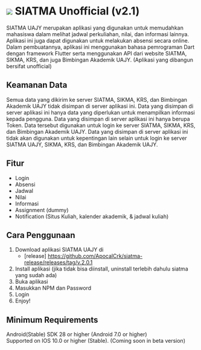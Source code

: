 
# ![](https://upload.wikimedia.org/wikipedia/id/thumb/d/df/UAJY_LOGOGRAM.svg/1200px-UAJY_LOGOGRAM.svg.png) SIATMA Unofficial (v2.1)

SIATMA UAJY merupakan aplikasi yang digunakan untuk memudahkan mahasiswa dalam melihat jadwal perkuliahan, nilai, dan informasi lainnya. Aplikasi ini juga dapat digunakan untuk melakukan absensi secara online. Dalam pembuatannya, aplikasi ini menggunakan bahasa pemrograman Dart dengan framework Flutter serta menggunakan API dari website SIATMA, SIKMA, KRS, dan juga Bimbingan Akademik UAJY. (Aplikasi yang dibangun bersifat unofficial)

## Keamanan Data
Semua data yang dikirim ke server SIATMA, SIKMA, KRS, dan Bimbingan Akademik UAJY tidak disimpan di server aplikasi ini. Data yang disimpan di server aplikasi ini hanya data yang diperlukan untuk menampilkan informasi kepada pengguna. Data yang disimpan di server aplikasi ini hanya berupa Token. Data tersebut digunakan untuk login ke server SIATMA, SIKMA, KRS, dan Bimbingan Akademik UAJY. Data yang disimpan di server aplikasi ini tidak akan digunakan untuk kepentingan lain selain untuk login ke server SIATMA UAJY, SIKMA, KRS, dan Bimbingan Akademik UAJY.

## Fitur

  * Login
  * Absensi
  * Jadwal
  * Nilai 
  * Informasi
  * Assignment (dummy)
  * Notification (Situs Kuliah, kalender akademik, & jadwal kuliah)

## Cara Penggunaan

  1. Download aplikasi SIATMA UAJY di
     - [release] https://github.com/ApocalCrk/siatma-release/releases/tag/v.2.0.1
  3. Install aplikasi (jika tidak bisa diinstall, uninstall terlebih dahulu siatma yang sudah ada)
  4. Buka aplikasi
  5. Masukkan NPM dan Password
  6. Login
  7. Enjoy!

## Minimum Requirements
Android(Stable) SDK 28 or higher (Android 7.0 or higher)
<br>
Supported on IOS 10.0 or higher (Stable). (Coming soon in beta version)

